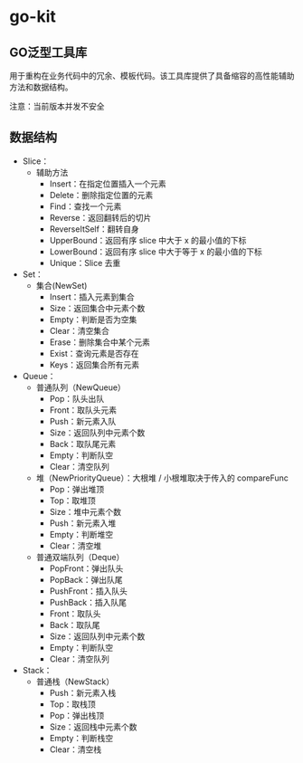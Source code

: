 # go-kit

## GO泛型工具库

用于重构在业务代码中的冗余、模板代码。该工具库提供了具备缩容的高性能辅助方法和数据结构。

注意：当前版本并发不安全

## 数据结构

- Slice：
  - 辅助方法
      - Insert：在指定位置插入一个元素
      - Delete：删除指定位置的元素
      - Find：查找一个元素
      - Reverse：返回翻转后的切片
      - ReverseItSelf：翻转自身
      - UpperBound：返回有序 slice 中大于 x 的最小值的下标
      - LowerBound：返回有序 slice 中大于等于 x 的最小值的下标
      - Unique：Slice 去重
- Set：
  - 集合(NewSet)
    - Insert：插入元素到集合
    - Size：返回集合中元素个数
    - Empty：判断是否为空集
    - Clear：清空集合
    - Erase：删除集合中某个元素
    - Exist：查询元素是否存在
    - Keys：返回集合所有元素
- Queue：
  - 普通队列（NewQueue）
    - Pop：队头出队
    - Front：取队头元素
    - Push：新元素入队
    - Size：返回队列中元素个数
    - Back：取队尾元素
    - Empty：判断队空
    - Clear：清空队列
  - 堆（NewPriorityQueue）：大根堆 / 小根堆取决于传入的 compareFunc
    - Pop：弹出堆顶
    - Top：取堆顶
    - Size：堆中元素个数
    - Push：新元素入堆
    - Empty：判断堆空
    - Clear：清空堆
  - 普通双端队列（Deque）
    - PopFront：弹出队头
    - PopBack：弹出队尾
    - PushFront：插入队头
    - PushBack：插入队尾
    - Front：取队头
    - Back：取队尾
    - Size：返回队列中元素个数
    - Empty：判断队空
    - Clear：清空队列
- Stack：
  - 普通栈（NewStack）
    - Push：新元素入栈
    - Top：取栈顶
    - Pop：弹出栈顶
    - Size：返回栈中元素个数
    - Empty：判断栈空
    - Clear：清空栈
